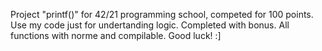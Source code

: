 Project "printf()" for 42/21 programming school, competed for 100 points. Use my code just for undertanding logic. Completed with bonus. All functions with norme and compilable. Good luck! :]
